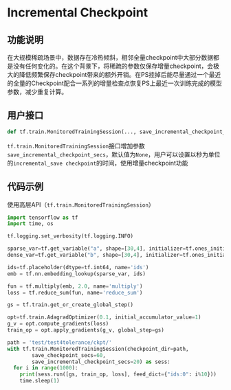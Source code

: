 # Incremental Checkpoint
## 功能说明
在大规模稀疏场景中，数据存在冷热倾斜，相邻全量checkpoint中大部分数据都是没有任何变化的。在这个背景下，将稀疏的参数仅保存增量checkpoint，会极大的降低频繁保存checkpoint带来的额外开销。在PS挂掉后能尽量通过一个最近的全量的Checkpoint配合一系列的增量检查点恢复PS上最近一次训练完成的模型参数，减少重复计算。
## 用户接口
```python
def tf.train.MonitoredTrainingSession(..., save_incremental_checkpoint_secs=None, ...):pass
```

`tf.train.MonitoredTrainingSession`接口增加参数`save_incremental_checkpoint_secs`，默认值为`None`，用户可以设置以秒为单位的`incremental_save checkpoint`的时间，使用增量checkpoint功能

## 代码示例
使用高层API（`tf.train.MonitoredTrainingSession`）
```python
import tensorflow as tf
import time, os

tf.logging.set_verbosity(tf.logging.INFO)

sparse_var=tf.get_variable("a", shape=[30,4], initializer=tf.ones_initializer(tf.float32),partitioner=tf.fixed_size_partitioner(num_shards=4))
dense_var=tf.get_variable("b", shape=[30,4], initializer=tf.ones_initializer(tf.float32),partitioner=tf.fixed_size_partitioner(num_shards=4))

ids=tf.placeholder(dtype=tf.int64, name='ids')
emb = tf.nn.embedding_lookup(sparse_var, ids)

fun = tf.multiply(emb, 2.0, name='multiply')
loss = tf.reduce_sum(fun, name='reduce_sum')

gs = tf.train.get_or_create_global_step()

opt=tf.train.AdagradOptimizer(0.1, initial_accumulator_value=1)
g_v = opt.compute_gradients(loss)
train_op = opt.apply_gradients(g_v, global_step=gs)

path = 'test/test4tolerance/ckpt/'
with tf.train.MonitoredTrainingSession(checkpoint_dir=path,
        save_checkpoint_secs=60,
        save_incremental_checkpoint_secs=20) as sess:
  for i in range(1000):
    print(sess.run([gs, train_op, loss], feed_dict={"ids:0": i%10}))
    time.sleep(1)
```
